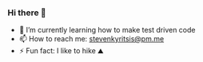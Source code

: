 ### Hi there 👋

- 🌱 I’m currently learning how to make test driven code
- 📫 How to reach me: <a href="mailto:stevenkyritsis@pm.me">stevenkyritsis@pm.me</a>
- ⚡ Fun fact: I like to hike ⛰️

<!--
**stevenkyritsis/stevenkyritsis** is a ✨ _special_ ✨ repository because its `README.md` (this file) appears on your GitHub profile.

Here are some ideas to get you started:
- 🔭 I’m currently working on building a new portfolio
- 👯 I’m looking to collaborate on ...
- 💬 Ask me about my ...
- 😄 Pronouns: ...
- 🤔 I’m looking for help with ...
-->
